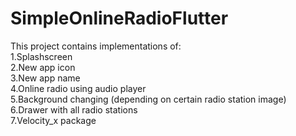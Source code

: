 # SimpleOnlineRadioFlutter

This project contains implementations of:<br/>
1.Splashscreen<br/>
2.New app icon<br/>
3.New app name<br/>
4.Online radio using audio player<br/>
5.Background changing (depending on certain radio station image)<br/>
6.Drawer with all radio stations<br/>
7.Velocity_x package
